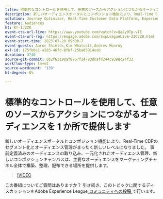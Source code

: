```yaml
---
title: 標準的なコントロールを使用して、任意のソースからアクションにつながるオーディエンスを 1 か所で​提供します
description: 新しいオーディエンスポータルとコンポジション機能により、Real-Time CDPのセグメント化とオーディエンス管理がまったく新しいレベルになりました。 事前定義済みのオーディエンスの取り込み、一元化されたオーディエンス管理、新しいコンポジションキャンバスは、主要なオーディエンスをマーケティングチャネル全体で構築、整理、配布できる場所を提供します。
solution: Journey Optimizer, Real-Time Customer Data Platform, Experience Platform
feature: Audiences
kt: KT-13220
event-cta-url-live: https://www.youtube.com/watch?v=QaJy9Tp-vTE
event-cta-url-reg: https://engage.adobe.com/ExpLeagueLive-230720.html
event-start-time: 2023-07-20 09:00-7
event-guests: Aaron Shields,Kim Whatcott,Andres Monroy
exl-id: 175fb0a1-a283-46fd-8fbf-25ba83014eab
duration: 3740
source-git-commit: 0b2f63198af8767f24783dbafd244c9398c24f33
workflow-type: tm+mt
source-wordcount: '139'
ht-degree: 0%

---
```


# 標準的なコントロールを使用して、任意のソースからアクションにつながるオーディエンスを 1 か所で&#x200B;提供します

新しいオーディエンスポータルとコンポジション機能により、Real-Time CDPのセグメント化とオーディエンス管理がまったく新しいレベルになりました。 事前定義済みのオーディエンスの取り込み、一元化されたオーディエンス管理、新しいコンポジションキャンバスは、主要なオーディエンスをマーケティングチャネル全体で構築、整理、配布できる場所を提供します。

>[!VIDEO](https://video.tv.adobe.com/v/3421425/?quality=12&learn=on)

この番組についてご質問はありますか？ 引き続き、このトピックに関するディスカッションをAdobe Experience League[ コミュニティへの投稿 ](https://experienceleaguecommunities.adobe.com/t5/adobe-experience-platform/experience-league-live-post-session-discussion-actionable/m-p/607073?profile.language=ja#M366) で行います。

